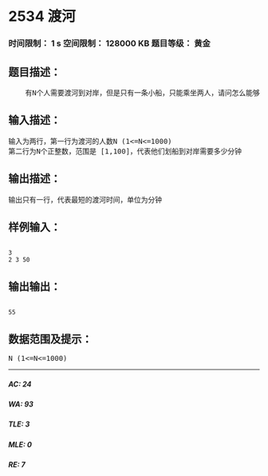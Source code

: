 # 2534 渡河   
### 时间限制： 1 s     空间限制： 128000 KB     题目等级： 黄金  
## 题目描述：  

<pre>
    有N个人需要渡河到对岸，但是只有一条小船，只能乘坐两人，请问怎么能够让他们以最少的时间渡河到对岸呢？
</pre>
  
  
## 输入描述：  

<pre>
输入为两行，第一行为渡河的人数N (1<=N<=1000)
第二行为N个正整数，范围是 [1,100]，代表他们划船到对岸需要多少分钟
</pre>
  
  
## 输出描述：  

<pre>
输出只有一行，代表最短的渡河时间，单位为分钟
</pre>
  
  
## 样例输入：  

<pre><code>
3
2 3 50
</code></pre>
  
  
## 输出输出：  

<pre><code>
55
</code></pre>
  
  
## 数据范围及提示：  

<pre>
N (1<=N<=1000)
</pre>
  
  
***  

##### AC: 24  
##### WA: 93  
##### TLE: 3  
##### MLE: 0  
##### RE: 7  
